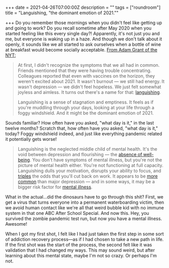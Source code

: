+++
date = 2021-04-26T07:00:00Z
description = ""
tags = ["roundroom"]
title = "Languishing, \"the dominant emotion of 2021.\""

+++
Do you remember those mornings when you didn't feel like getting up and going to work? Do you recall sometime after May 2020 when you started feeling like this every single day?! Apparently, it's not just you and me, but everyone is waking up in a haze. And though we don't talk about it openly, it sounds like we all started to ask ourselves when a bottle of wine at breakfast would become socially acceptable. [From Adam Grant of the NYT:](https://www.nytimes.com/2021/04/19/well/mind/covid-mental-health-languishing.html)

> At first, I didn't recognize the symptoms that we all had in common. Friends mentioned that they were having trouble concentrating. Colleagues reported that even with vaccines on the horizon, they weren't excited about 2021. It wasn't burnout — we still had energy. It wasn't depression — we didn't feel hopeless. We just felt somewhat joyless and aimless. It turns out there's a name for that: [languishing](https://www.jstor.org/stable/3090197).
>
> Languishing is a sense of stagnation and emptiness. It feels as if you're muddling through your days, looking at your life through a foggy windshield. And it might be the dominant emotion of 2021.

Sounds familiar? How often have you asked, "what day is it," in the last twelve months?  Scratch that, how often have you asked, "what day is it," today? Foggy windshield indeed, and just like everything pandemic related it potentially gets worse!

> Languishing is the neglected middle child of mental health. It's the void between depression and flourishing — the [absence of well-being](https://psycnet.apa.org/record/2003-04013-013). You don't have symptoms of mental illness, but you're not the picture of mental health either. You're not functioning at full capacity. Languishing dulls your motivation, disrupts your ability to focus, and [triples](https://www.jstor.org/stable/3090197) the odds that you'll cut back on work. It appears to be [more common](https://psycnet.apa.org/record/2003-04013-013) than major depression — and in some ways, it may be a bigger risk factor for [mental illness](https://www.sciencedirect.com/science/article/abs/pii/S0165032718319517).

What in the actual...did the dinosaurs have to go through this shit? First, we get a virus that turns everyone into a permanent waterboarding victim, then we avoid human contact like we're all that weird bubble kid with no immune system in that one ABC After School Special. And now this. Hey, you survived the zombie pandemic test run, but now you have a mental illness. Awesome!

When I got my first shot, I felt like I had just taken the first step in some sort of addiction recovery process—as if I had chosen to take a new path in life. If the first shot was the start of the process, the second felt like it was validation that I had changed my ways. This may sound weird, but after learning about this mental state, maybe I'm not so crazy. Or perhaps I'm not.